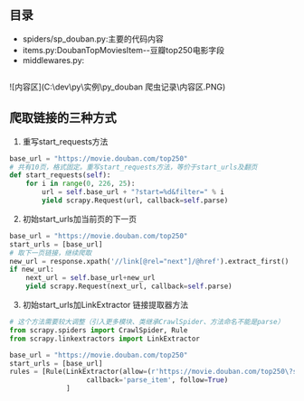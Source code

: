 

## 目录

+ spiders/sp_douban.py:主要的代码内容
+ items.py:DoubanTopMoviesItem--豆瓣top250电影字段
+ middlewares.py:

```

```



![内容区](C:\dev\py\实例\py_douban 爬虫记录\内容区.PNG)



## 爬取链接的三种方式

1. 重写start_requests方法

``` python
base_url = "https://movie.douban.com/top250"
# 共有10页，格式固定。重写start_requests方法，等价于start_urls及翻页
def start_requests(self):
    for i in range(0, 226, 25):
        url = self.base_url + "?start=%d&filter=" % i
        yield scrapy.Request(url, callback=self.parse)
```
2. 初始start_urls加当前页的下一页

``` python
base_url = "https://movie.douban.com/top250"
start_urls = [base_url]
# 取下一页链接，继续爬取
new_url = response.xpath('//link[@rel="next"]/@href').extract_first()
if new_url:
    next_url = self.base_url+new_url
    yield scrapy.Request(next_url, callback=self.parse)
```

3. 初始start_urls加LinkExtractor 链接提取器方法

``` python
# 这个方法需要较大调整（引入更多模块、类继承CrawlSpider、方法命名不能是parse）
from scrapy.spiders import CrawlSpider, Rule
from scrapy.linkextractors import LinkExtractor

base_url = "https://movie.douban.com/top250"
start_urls = [base_url]
rules = [Rule(LinkExtractor(allow=(r'https://movie.douban.com/top250\?start=\d+.*')),
                   callback='parse_item', follow=True)
              ]
```


